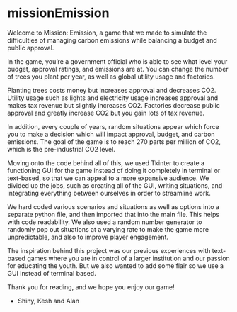 # missionEmission

Welcome to Mission: Emission, a game that we made to simulate the difficulties of managing carbon emissions while balancing a budget and public approval.

In the game, you’re a government official who is able to see what level your budget, approval ratings, and emissions are at. You can change the number of trees you plant per year, as well as global utility usage and factories.

Planting trees costs money but increases approval and decreases CO2. Utility usage such as lights and electricity usage increases approval and makes tax revenue but slightly increases CO2. Factories decrease public approval and greatly increase CO2 but you gain lots of tax revenue.

In addition, every couple of years, random situations appear which force you to make a decision which will impact approval, budget, and carbon emissions. The goal of the game is to reach 270 parts per million of CO2, which is the pre-industrial CO2 level.

Moving onto the code behind all of this, we used Tkinter to create a functioning GUI for the game instead of doing it completely in terminal or text-based, so that we can appeal to a more expansive audience. We divided up the jobs, such as creating all of the GUI, writing situations, and integrating everything between ourselves in order to streamline work.

We hard coded various scenarios and situations as well as options into a separate python file, and then imported that into the main file. This helps with code readability. We also used a random number generator to randomly pop out situations at a varying rate to make the game more unpredictable, and also to improve player engagement.

The inspiration behind this project was our previous experiences with text-based games where you are in control of a larger institution and our passion for educating the youth. But we also wanted to add some flair so we use a GUI instead of terminal based.

Thank you for reading, and we hope you enjoy our game!
- Shiny, Kesh and Alan

